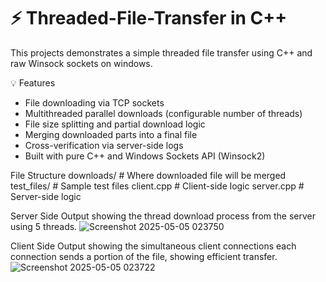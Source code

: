 # ⚡ Threaded-File-Transfer in C++

This projects demonstrates a simple threaded file transfer using C++ and raw Winsock sockets on windows.

💡 Features

- File downloading via TCP sockets
- Multithreaded parallel downloads (configurable number of threads)
- File size splitting and partial download logic
- Merging downloaded parts into a final file
- Cross-verification via server-side logs
- Built with pure C++ and Windows Sockets API (Winsock2)

File Structure
downloads/         # Where downloaded file will be merged
test_files/        # Sample test files
client.cpp         # Client-side logic
server.cpp         # Server-side logic


Server Side Output showing the thread download process from the server using 5 threads.
![Screenshot 2025-05-05 023750](https://github.com/user-attachments/assets/7a130384-a85a-4ed1-8742-01f674d855ff)

Client Side Output showing the simultaneous client connections each connection sends a portion of the file, showing efficient transfer.
![Screenshot 2025-05-05 023722](https://github.com/user-attachments/assets/ae5acde8-aa45-43ee-b10a-cacc79075ba2)


